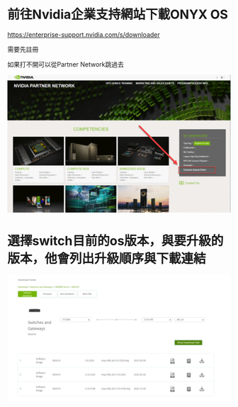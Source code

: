# 前往Nvidia企業支持網站下載ONYX OS

https://enterprise-support.nvidia.com/s/downloader

需要先註冊

如果打不開可以從Partner Network跳過去

![](https://github.com/motoakama/Mellanox/blob/main/PIC/ent-portal.png)

# 選擇switch目前的os版本，與要升級的版本，他會列出升級順序與下載連結
![](https://github.com/motoakama/Mellanox/blob/main/PIC/onyx-download.png)

